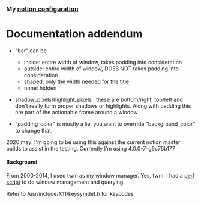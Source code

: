 ### My [notion configuration](https://github.com/raboof/notion)

# Documentation addendum

 * "bar" can be 
   * inside: entire width of window, takes padding into consideration
   * outside: entire width of window, DOES NOT takes padding into consideration
   * shaped: only the width needed for the title
   * none: hidden

 * shadow_pixels/highlight_pixels : these are bottom/right, top/left and don't really form proper shadows or highlights. Along with padding this are part of the actionable frame around a window

 * "padding_color" is mostly a lie, you want to override "background_color" to change that.


2020 may: I'm going to be using this against the current notion master builds to assist in the testing. Currently I'm using 4.0.0-7-g6c76b177

#### Background
From 2000-2014, I used twm as my window manager. Yes, twm.  I had a [perl script](https://github.com/kristopolous/alttab) to do window management and querying.

Refer to /usr/include/X11/keysymdef.h for keycodes
